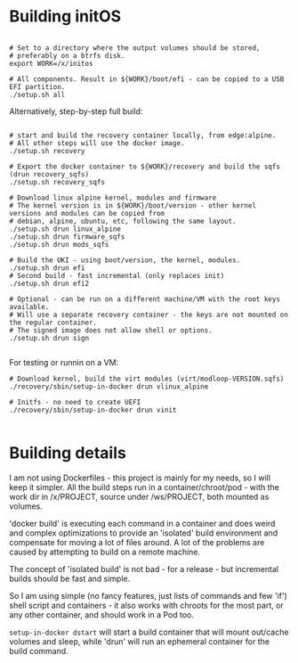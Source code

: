 # Building initOS

```shell

# Set to a directory where the output volumes should be stored, 
# preferably on a btrfs disk.
export WORK=/x/initos

# All components. Result in ${WORK}/boot/efi - can be copied to a USB EFI partition.
./setup.sh all

```


Alternatively, step-by-step full build:

```shell

# start and build the recovery container locally, from edge:alpine.
# All other steps will use the docker image.
./setup.sh recovery

# Export the docker container to ${WORK}/recovery and build the sqfs (drun recovery_sqfs)
./setup.sh recovery_sqfs

# Download linux alpine kernel, modules and firmware
# The kernel version is in ${WORK}/boot/version - other kernel versions and modules can be copied from
# debian, alpine, ubuntu, etc, following the same layout.
./setup.sh drun linux_alpine
./setup.sh drun firmware_sqfs
./setup.sh drun mods_sqfs

# Build the UKI - using boot/version, the kernel, modules.
./setup.sh drun efi
# Second build - fast incremental (only replaces init)
./setup.sh drun efi2

# Optional - can be run on a different machine/VM with the root keys available.
# Will use a separate recovery container - the keys are not mounted on the regular container.
# The signed image does not allow shell or options.
./setup.sh drun sign


```

For testing or runnin on a VM:

```shell
# Download kernel, build the virt modules (virt/modloop-VERSION.sqfs)
./recovery/sbin/setup-in-docker drun vlinux_alpine

# Initfs - no need to create UEFI
./recovery/sbin/setup-in-docker drun vinit


```

# Building details

I am not using Dockerfiles - this project is mainly for my needs, so I will keep it
simpler. All the build steps run in a container/chroot/pod - with the work dir in /x/PROJECT, source under /ws/PROJECT,
both mounted as volumes.

'docker build' is executing each command in a container and does weird and complex optimizations to provide 
an 'isolated' build environment and compensate for moving a lot of files around. A lot of the problems are caused 
by attempting to build on a remote machine.

The concept of 'isolated build' is not bad - for a release - but incremental builds
should be fast and simple. 

So I am using simple (no fancy features, just lists of commands and few 'if') shell script and containers -
it also works with chroots for the most part, or any other container, and should work in a Pod too.

`setup-in-docker dstart` will start a build container that will mount out/cache volumes and sleep, while 
'drun' will run an ephemeral container for the build command.

